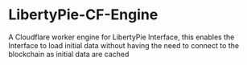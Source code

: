 # LibertyPie-CF-Engine
A Cloudflare worker engine for LibertyPie Interface, this enables the Interface to load initial data without having the need to connect to the blockchain as initial data are cached 

